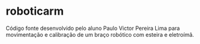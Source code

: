 # roboticarm
Código fonte desenvolvido pelo aluno Paulo Victor Pereira Lima para movimentação e calibração de um braço robótico com esteira e eletroímã.

